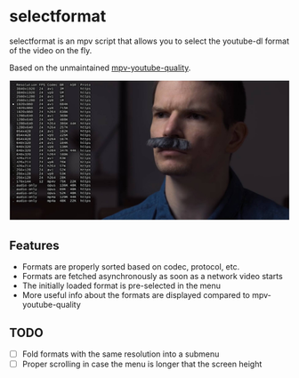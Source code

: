 # selectformat

selectformat is an mpv script that allows you to select the
youtube-dl format of the video on the fly.

Based on the unmaintained [mpv-youtube-quality](https://github.com/jgreco/mpv-youtube-quality).

![Screenshot](screenshot.jpg)

## Features

- Formats are properly sorted based on codec, protocol, etc.
- Formats are fetched asynchronously as soon as a network video starts
- The initially loaded format is pre-selected in the menu
- More useful info about the formats are displayed compared to mpv-youtube-quality

## TODO

- [ ] Fold formats with the same resolution into a submenu
- [ ] Proper scrolling in case the menu is longer that the screen height
